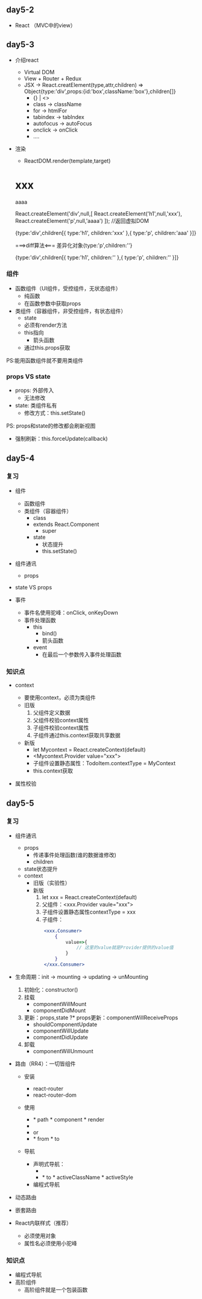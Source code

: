 ## day5-2

* React （MVC中的view）


## day5-3
* 介绍react
    * Virtual DOM
    * View + Router + Redux
    * JSX -> React.creatElement(type,attr,children) => Object{type:'div',props:{id:'box',className:'box'},children[]}
        * {} | <>
        * class -> className
        * for   -> htmlFor
        * tabindex -> tabIndex
        * autofocus -> autoFocus
        * onclick -> onClick
        * ....
* 渲染
    * ReactDOM.render(template,target)
    <div>
        <h1>xxx</h1>
        <p>aaaa</p>
    </div>

    React.createElement('div',null,[
        React.createElement('h1',null,'xxx'),
        React.createElement('p',null,'aaaa')
    ]); //返回虚拟DOM

    <!-- 虚拟DOM -->
    {type:'div',children[{
        type:'h1',
        children:'xxx'
    },{
        type:'p',
        children:'aaa'
    }]}

    ===>diff算法<===   差异化对象{type:'p',children:''}

    {type:'div',children[{
        type:'h1',
        children:''
    },{
        type:'p',
        children:''
    }]}

### 组件
* 函数组件（UI组件，受控组件，无状态组件）
    * 纯函数
    * 在函数参数中获取props
* 类组件（容器组件，非受控组件，有状态组件）
    * state
    * 必须有render方法
    * this指向
        * 箭头函数
    * 通过this.props获取

PS:能用函数组件就不要用类组件

### props VS state
* props: 外部传入
    * 无法修改
* state: 类组件私有
    * 修改方式：this.setState()

PS: props和state的修改都会刷新视图

* 强制刷新：this.forceUpdate(callback)

## day5-4

### 复习
* 组件
    * 函数组件
    * 类组件（容器组件）
        * class
        * extends React.Component
            * super
        * state
            * 状态提升
            * this.setState()

* 组件通讯
    * props


* state VS props

* 事件
    * 事件名使用驼峰：onClick, onKeyDown
    * 事件处理函数
        * this
            * bind()
            * 箭头函数
        * event
            * 在最后一个参数传入事件处理函数

### 知识点
* context
    * 要使用context，必须为类组件
    * 旧版
        1. 父组件定义数据
        2. 父组件校验context属性
        3. 子组件校验context属性
        4. 子组件通过this.context获取共享数据
    * 新版
        * let Mycontext = React.createContext(default)
        * <Mycontext.Provider value="xxx">
        * 子组件设置静态属性：TodoItem.contextType = MyContext
        * this.context获取
    

* 属性校验


## day5-5

### 复习
* 组件通讯
    * props
        * 传递事件处理函数(谁的数据谁修改)
        * children
    * state状态提升
    * context
        * 旧版（实验性）
        * 新版
            1. let xxx = React.createContext(default)
            2. 父组件：<xxx.Provider vaule="xxx">
            3. 子组件设置静态属性contextType = xxx
            3. 子组件：
            ```jsx
                <xxx.Consumer>
                    {
                        value=>{
                            // 这里的value就是Provider提供的value值
                        }
                    }
                </xxx.Consumer>
            ```
* 生命周期：init -> mounting -> updating -> unMounting
    1. 初始化：constructor()
    2. 挂载
        * componentWillMount
        * componentDidMount
    3. 更新：props,state
        ?* props更新：componentWillReceiveProps
        * shouldComponentUpdate
        * componentWillUpdate
        * componentDidUpdate
    4. 卸载
        * componentWillUnmount

* 路由（RR4）：一切皆组件
    * 安装
        * react-router
        * react-router-dom 
    * 使用
        * <Route/>
            * path
            * component
            * render
        * <Switch/>
        * <HashRouter/> or <BrowserRouter/>
        * <Redirect>
            * from
            * to

    * 导航
        * 声明式导航：
            * <Link/>
            * <NavLink/>
                * to
                * activeClassName
                * activeStyle
        * 编程式导航

* 动态路由
* 嵌套路由

* React内联样式（推荐）
    * 必须使用对象
    * 属性名必须使用小驼峰

### 知识点
* 编程式导航
* 高阶组件
    * 高阶组件就是一个包装函数

    